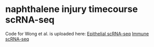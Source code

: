 # naphthalene injury timecourse scRNA-seq

Code for Wong et al. is uploaded here:
[Epithelial scRNA-seq](https://drive.google.com/file/d/1WO7UYe6kekHGALnSRlayHOW4avxvWp8W/view?usp=sharing)
[Immune scRNA-seq](https://drive.google.com/file/d/1JOjl9rcf8ffLRDm8p1WL1LY9viTJYl7m/view?usp=sharing)
